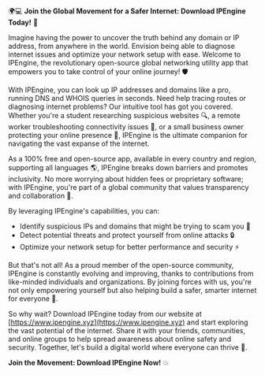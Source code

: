 🌍💻 **Join the Global Movement for a Safer Internet: Download IPEngine Today!** 🚀

Imagine having the power to uncover the truth behind any domain or IP address, from anywhere in the world. Envision being able to diagnose internet issues and optimize your network setup with ease. Welcome to IPEngine, the revolutionary open-source global networking utility app that empowers you to take control of your online journey! 🛡️

With IPEngine, you can look up IP addresses and domains like a pro, running DNS and WHOIS queries in seconds. Need help tracing routes or diagnosing internet problems? Our intuitive tool has got you covered. Whether you're a student researching suspicious websites 🔍, a remote worker troubleshooting connectivity issues 📡, or a small business owner protecting your online presence 💼, IPEngine is the ultimate companion for navigating the vast expanse of the internet.

As a 100% free and open-source app, available in every country and region, supporting all languages 🌎, IPEngine breaks down barriers and promotes inclusivity. No more worrying about hidden fees or proprietary software; with IPEngine, you're part of a global community that values transparency and collaboration 💪.

By leveraging IPEngine's capabilities, you can:

* Identify suspicious IPs and domains that might be trying to scam you 🚫
* Detect potential threats and protect yourself from online attacks 🔒
* Optimize your network setup for better performance and security ⚡️

But that's not all! As a proud member of the open-source community, IPEngine is constantly evolving and improving, thanks to contributions from like-minded individuals and organizations. By joining forces with us, you're not only empowering yourself but also helping build a safer, smarter internet for everyone 🌟.

So why wait? Download IPEngine today from our website at [https://www.ipengine.xyz](https://www.ipengine.xyz) and start exploring the vast potential of the internet. Share it with your friends, communities, and online groups to help spread awareness about online safety and security. Together, let's build a digital world where everyone can thrive 🌈.

**Join the Movement: Download IPEngine Now!** 💥